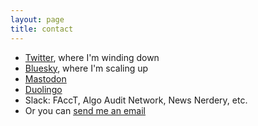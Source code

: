 ```yaml
---
layout: page
title: contact
---
```


* [Twitter](https://twitter.com/sarambsimon), where I'm winding down
* [Bluesky](https://bsky.app/profile/sarambsimon.bsky.social), where I'm scaling up
* [Mastodon](https://mastodon.social/@sarambsimon)
* [Duolingo](https://www.duolingo.com/profile/smbsimon)
* Slack: FAccT, Algo Audit Network, News Nerdery, etc.
* Or you can [send me an email](mailto:smbsimon@gmail.com)
